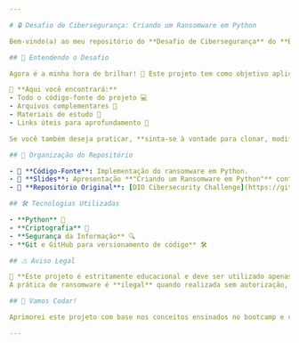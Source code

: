 ```yaml
---

# 🔒 Desafio de Cibersegurança: Criando um Ransomware em Python  

Bem-vindo(a) ao meu repositório do **Desafio de Cibersegurança** do **Bootcamp Santander Cibersegurança** da DIO! 🚀  

## 🎯 Entendendo o Desafio  

Agora é a minha hora de brilhar! 🌟 Este projeto tem como objetivo aplicar e aprimorar os conceitos aprendidos ao longo do bootcamp, desenvolvendo um **ransomware em Python**. Esta é uma excelente oportunidade para consolidar meus conhecimentos e construir um **portfólio de destaque no GitHub**, o que pode fazer toda a diferença em entrevistas técnicas.  

📌 **Aqui você encontrará:**  
- Todo o código-fonte do projeto 💻  
- Arquivos complementares 📂  
- Materiais de estudo 📑  
- Links úteis para aprofundamento 🔗  

Se você também deseja praticar, **sinta-se à vontade para clonar, modificar e aprimorar este repositório**! 🚀  

## 📂 Organização do Repositório  

- 📝 **Código-Fonte**: Implementação do ransomware em Python.  
- 📑 **Slides**: Apresentação **"Criando um Ransomware em Python"** contendo detalhes teóricos do projeto.  
- 🔗 **Repositório Original**: [DIO Cibersecurity Challenge](https://github.com/cassiano-dio/cibersecurity-desafio-ransomware).  

## 🛠 Tecnologias Utilizadas  

- **Python** 🐍  
- **Criptografia** 🔐  
- **Segurança da Informação** 🔍  
- **Git e GitHub para versionamento de código** 🛠  

## ⚠ Aviso Legal  

🚨 **Este projeto é estritamente educacional e deve ser utilizado apenas para fins de aprendizado e pesquisa.** 🚨  
A prática de ransomware é **ilegal** quando realizada sem autorização, e seu uso indevido pode levar a consequências legais severas. Utilize este conhecimento de maneira ética e responsável.  

## 📢 Vamos Codar!  

Aprimorei este projeto com base nos conceitos ensinados no bootcamp e continuo explorando novas possibilidades na área de cibersegurança. Se você deseja colaborar, melhorar ou sugerir algo, fique à vontade para contribuir!  

---
```


